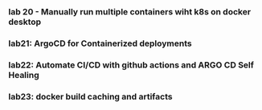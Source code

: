 ##


### lab 20 - Manually run multiple containers wiht k8s on docker desktop
### lab21: ArgoCD for Containerized deployments
### lab22: Automate CI/CD with github actions and ARGO CD Self Healing
### lab23: docker build caching and artifacts
